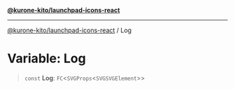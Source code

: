 [**@kurone-kito/launchpad-icons-react**](../README.md)

***

[@kurone-kito/launchpad-icons-react](../globals.md) / Log

# Variable: Log

> `const` **Log**: `FC`\<`SVGProps`\<`SVGSVGElement`\>\>
